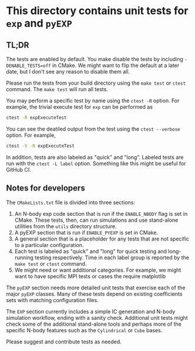# This directory contains unit tests for `exp` and `pyEXP`

## TL;DR

The tests are enabled by default.  You make disable the tests by
including `-DENABLE_TESTS=off` in CMake.  We might want to flip the
default at a later date, but I don't see any reason to disable them
all.

Please run the tests from your build directory using the `make test`
or `ctest` command.  The `make test` will run all tests.

You may perform a specific test by name using the `ctest -R` option.
For example, the trivial execute test for `exp` can be performed as

```bash
ctest -R expExecuteTest
```

You can see the deatiled output from the test using the `ctest
--verbose` option.  For example,

```bash
ctest -V -R expExecuteTest
```

In addition, tests are also labeled as "quick" and "long".  Labeled
tests are run with the `ctest -L label` option.  Something like this
might be useful for GitHub CI.

## Notes for developers

The `CMakeLists.txt` file is divided into three sections:
1. An N-body exp code section that is run if the `ENABLE_NBODY` flag is
   	set in CMake.  These tests, then, can run simulations and use
	stand-alone utilities from the `utils` directory structure.
2. A pyEXP section that is run if `ENABLE_PYEXP` is set in CMake.
3. A general section that is a placeholder for any tests that are not
   specific to a particular configuration.
4. Each test is labeled as "quick" and "long" for quick testing and
   long-running testing respectively.  Time in each label group is
   reported by the `make test` or `ctest` command.
5. We might need or want additional categories.  For example, we might
   want to have specific MPI tests or cases the require matplotlib

The `pyEXP` section needs more detailed unit tests that exercise each
of the major `pyEXP` classes.  Many of these tests depend on existing
coefficients sets with matching configuration files.

The `EXP` section currently includes a simple IC generation and N-body
simulation workflow, ending with a sanity check.  Additional unit
tests might check some of the additional stand-alone tools and perhaps
more of the specific N-body features such as the `Cylindrical` or
`Cube` bases.

Please suggest and contribute tests as needed.
